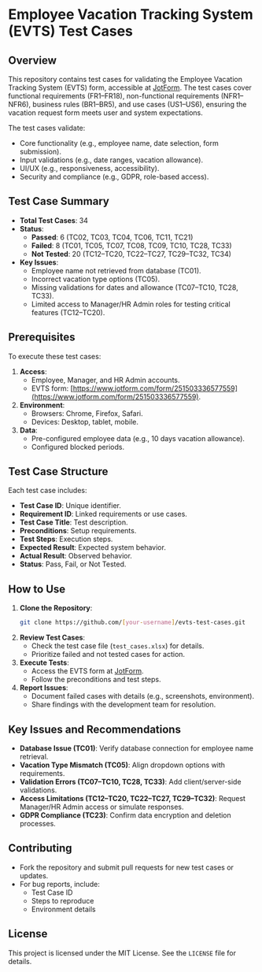 # Employee Vacation Tracking System (EVTS) Test Cases

## Overview
This repository contains test cases for validating the Employee Vacation Tracking System (EVTS) form, accessible at [JotForm](https://www.jotform.com/form/251503336577559). The test cases cover functional requirements (FR1–FR18), non-functional requirements (NFR1–NFR6), business rules (BR1–BR5), and use cases (US1–US6), ensuring the vacation request form meets user and system expectations.

The test cases validate:
- Core functionality (e.g., employee name, date selection, form submission).
- Input validations (e.g., date ranges, vacation allowance).
- UI/UX (e.g., responsiveness, accessibility).
- Security and compliance (e.g., GDPR, role-based access).

## Test Case Summary
- **Total Test Cases**: 34
- **Status**:
  - **Passed**: 6 (TC02, TC03, TC04, TC06, TC11, TC21)
  - **Failed**: 8 (TC01, TC05, TC07, TC08, TC09, TC10, TC28, TC33)
  - **Not Tested**: 20 (TC12–TC20, TC22–TC27, TC29–TC32, TC34)
- **Key Issues**:
  - Employee name not retrieved from database (TC01).
  - Incorrect vacation type options (TC05).
  - Missing validations for dates and allowance (TC07–TC10, TC28, TC33).
  - Limited access to Manager/HR Admin roles for testing critical features (TC12–TC20).

## Prerequisites
To execute these test cases:
1. **Access**:
   - Employee, Manager, and HR Admin accounts.
   - EVTS form: [https://www.jotform.com/form/251503336577559](https://www.jotform.com/form/251503336577559).
2. **Environment**:
   - Browsers: Chrome, Firefox, Safari.
   - Devices: Desktop, tablet, mobile.
3. **Data**:
   - Pre-configured employee data (e.g., 10 days vacation allowance).
   - Configured blocked periods.

## Test Case Structure
Each test case includes:
- **Test Case ID**: Unique identifier.
- **Requirement ID**: Linked requirements or use cases.
- **Test Case Title**: Test description.
- **Preconditions**: Setup requirements.
- **Test Steps**: Execution steps.
- **Expected Result**: Expected system behavior.
- **Actual Result**: Observed behavior.
- **Status**: Pass, Fail, or Not Tested.

## How to Use
1. **Clone the Repository**:
   ```bash
   git clone https://github.com/[your-username]/evts-test-cases.git
   ```
2. **Review Test Cases**:
   - Check the test case file (`test_cases.xlsx`) for details.
   - Prioritize failed and not tested cases for action.
3. **Execute Tests**:
   - Access the EVTS form at [JotForm](https://www.jotform.com/form/251503336577559).
   - Follow the preconditions and test steps.
4. **Report Issues**:
   - Document failed cases with details (e.g., screenshots, environment).
   - Share findings with the development team for resolution.

## Key Issues and Recommendations
- **Database Issue (TC01)**: Verify database connection for employee name retrieval.
- **Vacation Type Mismatch (TC05)**: Align dropdown options with requirements.
- **Validation Errors (TC07–TC10, TC28, TC33)**: Add client/server-side validations.
- **Access Limitations (TC12–TC20, TC22–TC27, TC29–TC32)**: Request Manager/HR Admin access or simulate responses.
- **GDPR Compliance (TC23)**: Confirm data encryption and deletion processes.

## Contributing
- Fork the repository and submit pull requests for new test cases or updates.
- For bug reports, include:
  - Test Case ID
  - Steps to reproduce
  - Environment details

## License
This project is licensed under the MIT License. See the `LICENSE` file for details.
